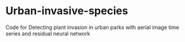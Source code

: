 # Urban-invasive-species
Code for Detecting plant invasion in urban parks with aerial image time series and residual neural network
